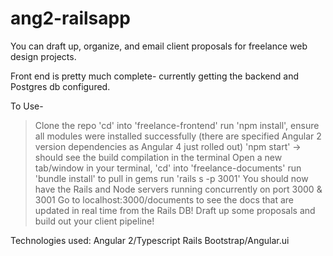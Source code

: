 # ang2-railsapp


You can draft up, organize, and email client proposals for freelance web design projects. 

Front end is pretty much complete- currently getting the backend and Postgres db configured. 

To Use-

> Clone the repo
> 'cd' into 'freelance-frontend'
> run 'npm install', ensure all modules were installed successfully (there are specified Angular 2 version dependencies as Angular 4 just rolled out)
> 'npm start' -> should see the build compilation in the terminal
> Open a new tab/window in your terminal, 'cd' into 'freelance-documents'
> run 'bundle install' to pull in gems
> run 'rails s -p 3001' 
> You should now have the Rails and Node servers running concurrently on port 3000 & 3001
> Go to localhost:3000/documents to see the docs that are updated in real time from the Rails DB!
> Draft up some proposals and build out your client pipeline! 

Technologies used:
Angular 2/Typescript 
Rails 
Bootstrap/Angular.ui 
